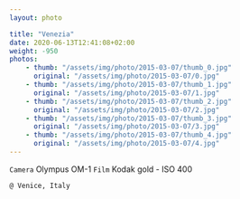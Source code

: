 ```yaml
---
layout: photo

title: "Venezia"
date: 2020-06-13T12:41:08+02:00
weight: -950
photos:
    - thumb: "/assets/img/photo/2015-03-07/thumb_0.jpg"
      original: "/assets/img/photo/2015-03-07/0.jpg"
    - thumb: "/assets/img/photo/2015-03-07/thumb_1.jpg"
      original: "/assets/img/photo/2015-03-07/1.jpg"
    - thumb: "/assets/img/photo/2015-03-07/thumb_2.jpg"
      original: "/assets/img/photo/2015-03-07/2.jpg"
    - thumb: "/assets/img/photo/2015-03-07/thumb_3.jpg"
      original: "/assets/img/photo/2015-03-07/3.jpg"
    - thumb: "/assets/img/photo/2015-03-07/thumb_4.jpg"
      original: "/assets/img/photo/2015-03-07/4.jpg"
---
```

`Camera` Olympus OM-1
`Film` Kodak gold - ISO 400

`@ Venice, Italy`
